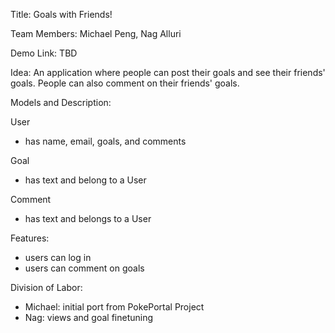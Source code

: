 Title: Goals with Friends!

Team Members: Michael Peng, Nag Alluri

Demo Link: TBD

Idea: An application where people can post their goals and see their friends' goals. People can also comment on their friends' goals.

Models and Description:

User
* has name, email, goals, and comments

Goal
* has text and belong to a User

Comment
* has text and belongs to a User

Features:
* users can log in
* users can comment on goals

Division of Labor:
* Michael: initial port from PokePortal Project
* Nag: views and goal finetuning
